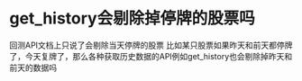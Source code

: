 # get_history会剔除掉停牌的股票吗

回测API文档上只说了会剔除当天停牌的股票
比如某只股票如果昨天和前天都停牌了，今天复牌了，那么各种获取历史数据的API例如get_history也会剔除掉昨天和前天的数据吗